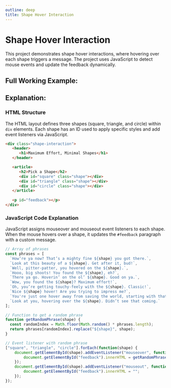 ```yaml
---
outline: deep
title: Shape Hover Interaction
---
```


<script setup>
import Shapes from '@theme/components/Projects/Shapes.vue'
</script>

# Shape Hover Interaction

This project demonstrates shape hover interactions, where hovering over each shape triggers a message. The project uses JavaScript to detect mouse events and update the feedback dynamically.

## Full Working Example:
<shapes/>

## Explanation:

### HTML Structure

The HTML layout defines three shapes (square, triangle, and circle) within `div` elements. Each shape has an ID used to apply specific styles and add event listeners via JavaScript.

```html
<div class="shape-interaction">
   <header>
      <h1>Maximum Effort, Minimal Shapes</h1>
   </header>

   <article>
      <h2>Pick a Shape</h2>
      <div id="square" class="shape"></div>
      <div id="triangle" class="shape"></div>
      <div id="circle" class="shape"></div>
   </article>
   
   <p id="feedback"></p>
</div>
```

### JavaScript Code Explanation

JavaScript assigns mouseover and mouseout event listeners to each shape. When the mouse hovers over a shape, it updates the `#feedback` paragraph with a custom message.

```javascript
// Array of phrases
const phrases = [
  `How’re ya now? That’s a mighty fine ${shape} you got there.`,
  `Look at this beauty of a ${shape}. Get after it, bud!`,
  `Well, pitter-patter, you hovered on the ${shape}.`,
  `Hooo, big shoots! You found the ${shape}, eh?`,
  `There ya go. Hoverin’ on the ol’ ${shape}. Good on ya.`,
  `Wow, you found the ${shape}? Maximum effort!`,
  `Oh, you’re getting touchy-feely with the ${shape}. Classic!`,
  `Nice ${shape} hover! Are you trying to impress me?`,
  `You're just one hover away from saving the world, starting with that ${shape}.`,
  `Look at you, hovering over the ${shape}. Didn’t see that coming.`
];

// Function to get a random phrase
function getRandomPhrase(shape) {
  const randomIndex = Math.floor(Math.random() * phrases.length);
  return phrases[randomIndex].replace("${shape}", shape);
}

// Event listener with random phrase
["square", "triangle", "circle"].forEach(function(shape) {
    document.getElementById(shape).addEventListener("mouseover", function() {
        document.getElementById("feedback").innerHTML = getRandomPhrase(shape);
    });
    document.getElementById(shape).addEventListener("mouseout", function() {
        document.getElementById("feedback").innerHTML = "";
    });
});
```